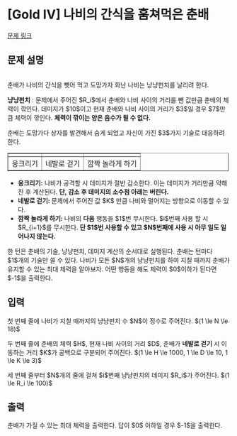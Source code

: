 # [Gold IV] 나비의 간식을 훔쳐먹은 춘배

[문제 링크](https://www.acmicpc.net/problem/30407) 

## 문제 설명

<p style="text-align: center;"><img alt="" src="https://upload.acmicpc.net/615d1ace-c9b7-4d7f-ae2a-1cd6d0cb90fe/-/preview/"></p>

<p>춘배가 나비의 간식을 뺏어 먹고 도망가자 화난 나비는 냥냥펀치를 날리려 한다. </p>

<p><strong>냥냥펀치</strong> : 문제에서 주어진 $R_i$에서 춘배와 나비 사이의 거리를 뺀 값만큼 춘배의 체력이 깎인다. 데미지가 $10$이고 현재 춘배와 나비 사이의 거리가 $3$일 경우 $7$만큼 체력이 깎인다. <strong>체력이 깎이는 양은 음수가 될 수 없다.</strong></p>

<p>춘배는 도망가다 상자를 발견해서 숨게 되었고 자신이 가진 $3$가지 기술로 대응하려 한다.</p>

<table align="center" border="1" cellpadding="1" cellspacing="1" class="table table-bordered" style="width: 500px;">
	<tbody>
		<tr>
			<td style="text-align: center;"><img alt="" src="https://upload.acmicpc.net/6d08a486-8bd2-4952-9b57-f4d1d3258873/-/preview/"></td>
			<td style="text-align: center;"><img alt="" src="https://upload.acmicpc.net/600456a1-4c88-49a0-a381-fe50d672fb64/-/preview/"></td>
			<td style="text-align: center;"><img alt="" src="https://upload.acmicpc.net/ceb2aa77-d110-438a-a481-560787fe08c4/-/preview/"></td>
		</tr>
		<tr>
			<td style="text-align: center;">웅크리기</td>
			<td style="text-align: center;">네발로 걷기</td>
			<td style="text-align: center;">깜짝 놀라게 하기</td>
		</tr>
	</tbody>
</table>

<ul>
	<li><strong>웅크리기:</strong> 나비가 공격할 시 데미지가 절반 감소한다. 이는 데미지가 거리만큼 약해진 후 계산된다. <strong>단, 감소 후 데미지의 소수점 아래는 버린다.</strong></li>
	<li><strong>네발로 걷기: </strong>문제에서 주어진 값 $K$ 만큼 나비와 멀어지는 방향으로 이동할 수 있다.</li>
	<li><strong>깜짝 놀라게 하기: </strong>나비의 <strong>다음</strong> 행동을 $1$번 무시한다. $i$번째 사용 할 시 $R_{i+1}$를 무시한다. <strong>단 $1$번 사용할 수 있고 $N$번째에 사용 시 아무 일도 일어나지 않는다.</strong></li>
</ul>

<p>한 턴은 춘배의 기술, 냥냥펀치, 데미지 계산의 순서대로 실행된다. 춘배는 턴마다 $1$개의 기술만 쓸 수 있다. 나비가 모든 $N$개의 냥냥펀치를 하여 지칠 때까지 춘배가 유지할 수 있는 최대 체력을 알아보자. 어떤 행동을 해도 체력이 $0$이하가 된다면 $-1$을 출력한다.</p>

## 입력 

 <p>첫 번째 줄에 나비가 지칠 때까지의 냥냥펀치 수 $N$이 정수로 주어진다. $(1 \le N \le 18)$</p>

<p>두 번째 줄에 춘배의 체력 $H$, 현재 나비 사이의 거리 $D$, 춘배가 <strong>네발로 걷기</strong> 시 이동하는 거리 $K$가 공백으로 구분되어 주어진다. $(1  \le H \le 1000,  1  \le D \le 10,  1  \le K \le 3)$</p>

<p>세 번째 줄부터 $N$개의 줄에 걸쳐 $i$번째 냥냥펀치의 데미지 $R_i$가 주어진다. $(1  \le R_i \le 100)$</p>

## 출력 

 <p>춘배가 가질 수 있는 최대 체력을 출력한다. 답이 $0$ 이하일 경우 $-1$을 출력한다.</p>

